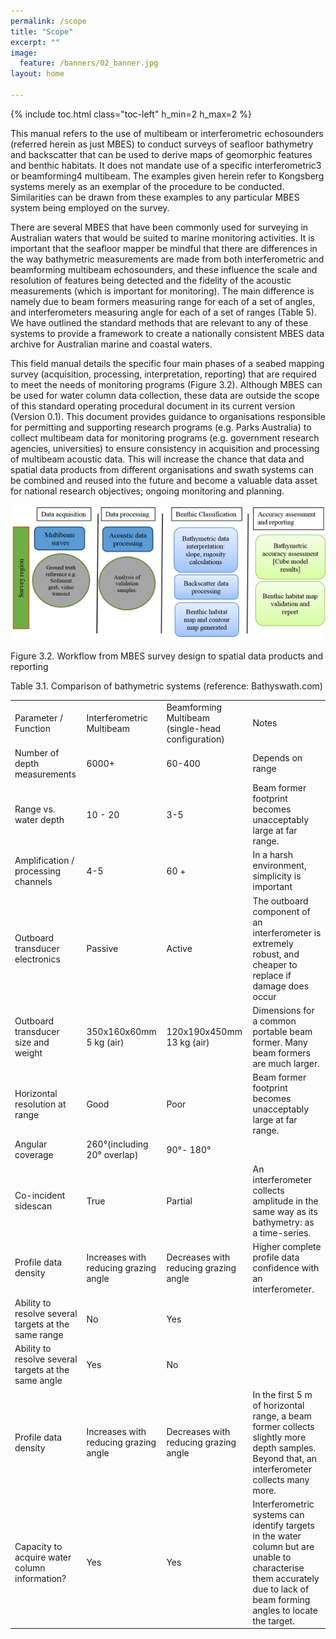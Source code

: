 ```yaml
---
permalink: /scope
title: "Scope"
excerpt: ""
image:
  feature: /banners/02_banner.jpg
layout: home

---
```

{% include toc.html class="toc-left" h_min=2 h_max=2 %}

This manual refers to the use of multibeam or interferometric echosounders (referred herein as just MBES) to conduct surveys of seafloor bathymetry and backscatter that can be used to derive maps of geomorphic features and benthic habitats. It does not mandate use of a specific interferometric3 or beamforming4 multibeam. The examples given herein refer to Kongsberg systems merely as an exemplar of the procedure to be conducted. Similarities can be drawn from these examples to any particular MBES system being employed on the survey.

 

There are several MBES that have been commonly used for surveying in Australian waters that would be suited to marine monitoring activities. It is important that the seafloor mapper be mindful that there are differences in the way bathymetric measurements are made from both interferometric and beamforming multibeam echosounders, and these influence the scale and resolution of features being detected and the fidelity of the acoustic measurements (which is important for monitoring). The main difference is namely due to beam formers measuring range for each of a set of angles, and interferometers measuring angle for each of a set of ranges (Table 5). We have outlined the standard methods that are relevant to any of these systems to provide a framework to create a nationally consistent MBES data archive for Australian marine and coastal waters.

 

This field manual details the specific four main phases of a seabed mapping survey (acquisition, processing, interpretation, reporting) that are required to meet the needs of monitoring programs (Figure 3.2). Although MBES can be used for water column data collection, these data are outside the scope of this standard operating procedural document in its current version (Version 0.1). This document provides guidance to organisations responsible for permitting and supporting research programs (e.g. Parks Australia) to collect multibeam data for monitoring programs (e.g. government research agencies, universities) to ensure consistency in acquisition and processing of multibeam acoustic data. This will increase the chance that data and spatial data products from different organisations and swath systems can be combined and reused into the future and become a valuable data asset for national research objectives; ongoing monitoring and planning.

 

![image alt text](images/figures/image_1.png)

Figure 3.2. Workflow from MBES survey design to spatial data products and reporting

Table 3.1. Comparison of bathymetric systems (reference: Bathyswath.com)

<table>
  <tr>
    <td>Parameter / Function</td>
    <td>Interferometric Multibeam</td>
    <td>Beamforming Multibeam
(single-head configuration)</td>
    <td>Notes</td>
  </tr>
  <tr>
    <td>Number of depth measurements</td>
    <td>6000+</td>
    <td>60-400</td>
    <td>Depends on range</td>
  </tr>
  <tr>
    <td>Range vs. water depth</td>
    <td>10 - 20</td>
    <td>3-5</td>
    <td>Beam former footprint becomes unacceptably large at far range.</td>
  </tr>
  <tr>
    <td>Amplification / processing channels</td>
    <td>4-5</td>
    <td>60 +</td>
    <td>In a harsh environment, simplicity is important</td>
  </tr>
  <tr>
    <td>Outboard transducer electronics</td>
    <td>Passive</td>
    <td>Active</td>
    <td>The outboard component of an interferometer is extremely robust, and cheaper to replace if damage does occur</td>
  </tr>
  <tr>
    <td>Outboard transducer size and weight</td>
    <td>350x160x60mm
5 kg (air)</td>
    <td>120x190x450mm
13 kg (air)</td>
    <td>Dimensions for a common portable beam former. Many beam formers are much larger.</td>
  </tr>
  <tr>
    <td>Horizontal resolution at range</td>
    <td>Good</td>
    <td>Poor</td>
    <td>Beam former footprint becomes unacceptably large at far range.</td>
  </tr>
  <tr>
    <td>Angular coverage</td>
    <td>260°(including 20° overlap)</td>
    <td>90°- 180°</td>
    <td> </td>
  </tr>
  <tr>
    <td>Co-incident sidescan</td>
    <td>True</td>
    <td>Partial</td>
    <td>An interferometer collects amplitude in the same way as its bathymetry: as a time-series.</td>
  </tr>
  <tr>
    <td>Profile data density</td>
    <td>Increases with reducing grazing angle</td>
    <td>Decreases with reducing grazing angle</td>
    <td>Higher complete profile data confidence with an interferometer.</td>
  </tr>
  <tr>
    <td>Ability to resolve several targets at the same range</td>
    <td>No</td>
    <td>Yes</td>
    <td> </td>
  </tr>
  <tr>
    <td>Ability to resolve several targets at the same angle</td>
    <td>Yes</td>
    <td>No</td>
    <td> </td>
  </tr>
  <tr>
    <td>Profile data density</td>
    <td>Increases with reducing grazing angle</td>
    <td>Decreases with reducing grazing angle</td>
    <td>In the first 5 m of horizontal range, a beam former collects slightly more depth samples. Beyond that, an interferometer collects many more.</td>
  </tr>
  <tr>
    <td>Capacity to acquire water column information?</td>
    <td>Yes</td>
    <td>Yes</td>
    <td>Interferometric systems can identify targets in the water column but are unable to characterise them accurately due to lack of beam forming angles to locate the target.</td>
  </tr>
</table>


